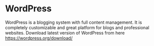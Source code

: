 # WordPress
WordPress is a blogging system with full content management. It is completely customizable and great platform for blogs and professional websites.
Download latest version of WordPress from here
https://wordpress.org/download/
